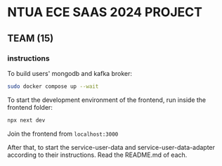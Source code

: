 # NTUA ECE SAAS 2024 PROJECT
  
## TEAM (15)

### instructions

To build users' mongodb and kafka broker:

```sh
sudo docker compose up --wait
```

To start the development environment of the frontend, run inside the frontend folder:
```sh
npx next dev
```
Join the frontend from `localhost:3000`

After that, to start the service-user-data and service-user-data-adapter according to their instructions. Read the README.md of each.
